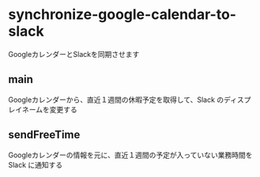 # synchronize-google-calendar-to-slack
GoogleカレンダーとSlackを同期させます

## main
Googleカレンダーから、直近１週間の休暇予定を取得して、Slack のディスプレイネームを変更する

## sendFreeTime
Googleカレンダーの情報を元に、直近１週間の予定が入っていない業務時間を Slack に通知する